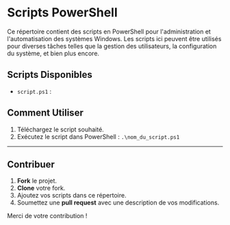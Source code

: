 # Scripts PowerShell

Ce répertoire contient des scripts en PowerShell pour l'administration et l'automatisation des systèmes Windows. Les scripts ici peuvent être utilisés pour diverses tâches telles que la gestion des utilisateurs, la configuration du système, et bien plus encore.

## Scripts Disponibles

- `script.ps1` : 


## Comment Utiliser

1. Téléchargez le script souhaité.
2. Exécutez le script dans PowerShell : `.\nom_du_script.ps1`

---

## Contribuer

1. **Fork** le projet.
2. **Clone** votre fork.
3. Ajoutez vos scripts dans ce répertoire.
4. Soumettez une **pull request** avec une description de vos modifications.

Merci de votre contribution !
